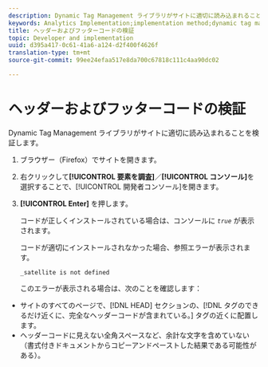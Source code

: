 ```yaml
---
description: Dynamic Tag Management ライブラリがサイトに適切に読み込まれることを検証します。
keywords: Analytics Implementation;implementation method;dynamic tag management;dtm;code;page code;header code;footer code;embed code;verify code;verify header code;verify footer code;embed tab;embed
title: ヘッダーおよびフッターコードの検証
topic: Developer and implementation
uuid: d395a417-0c61-41a6-a124-d2f400f4626f
translation-type: tm+mt
source-git-commit: 99ee24efaa517e8da700c67818c111c4aa90dc02

---
```



# ヘッダーおよびフッターコードの検証

Dynamic Tag Management ライブラリがサイトに適切に読み込まれることを検証します。

1. ブラウザー（Firefox）でサイトを開きます。
1. 右クリックして&#x200B;**[!UICONTROL 要素を調査]**／**[!UICONTROL コンソール]**&#x200B;を選択することで、[!UICONTROL 開発者コンソール]を開きます。
1. **[!UICONTROL Enter]** を押します。

   コードが正しくインストールされている場合は、コンソールに *`true`* が表示されます。

   コードが適切にインストールされなかった場合、参照エラーが表示されます。

   `_satellite is not defined`

   このエラーが表示される場合は、次のことを確認します：

* サイトのすべてのページで、[!DNL HEAD] セクションの、[!DNL  タグのできるだけ近くに、完全なヘッダーコードが含まれている。<head><meta http-equiv="Content-Type" content="text/html; charset=UTF-8">] タグの近くに配置します。
* ヘッダーコードに見えない全角スペースなど、余計な文字を含めていない（書式付きドキュメントからコピーアンドペーストした結果である可能性がある）。

